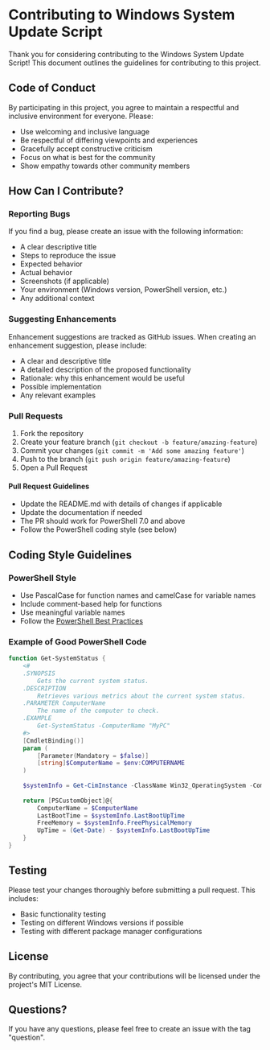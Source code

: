 # Contributing to Windows System Update Script

Thank you for considering contributing to the Windows System Update Script! This document outlines the guidelines for contributing to this project.

## Code of Conduct

By participating in this project, you agree to maintain a respectful and inclusive environment for everyone. Please:

- Use welcoming and inclusive language
- Be respectful of differing viewpoints and experiences
- Gracefully accept constructive criticism
- Focus on what is best for the community
- Show empathy towards other community members

## How Can I Contribute?

### Reporting Bugs

If you find a bug, please create an issue with the following information:

- A clear descriptive title
- Steps to reproduce the issue
- Expected behavior
- Actual behavior
- Screenshots (if applicable)
- Your environment (Windows version, PowerShell version, etc.)
- Any additional context

### Suggesting Enhancements

Enhancement suggestions are tracked as GitHub issues. When creating an enhancement suggestion, please include:

- A clear and descriptive title
- A detailed description of the proposed functionality
- Rationale: why this enhancement would be useful
- Possible implementation
- Any relevant examples

### Pull Requests

1. Fork the repository
2. Create your feature branch (`git checkout -b feature/amazing-feature`)
3. Commit your changes (`git commit -m 'Add some amazing feature'`)
4. Push to the branch (`git push origin feature/amazing-feature`)
5. Open a Pull Request

#### Pull Request Guidelines

- Update the README.md with details of changes if applicable
- Update the documentation if needed
- The PR should work for PowerShell 7.0 and above
- Follow the PowerShell coding style (see below)

## Coding Style Guidelines

### PowerShell Style

- Use PascalCase for function names and camelCase for variable names
- Include comment-based help for functions
- Use meaningful variable names
- Follow the [PowerShell Best Practices](https://docs.microsoft.com/en-us/powershell/scripting/developer/cmdlet/strongly-encouraged-development-guidelines)

### Example of Good PowerShell Code

```powershell
function Get-SystemStatus {
    <#
    .SYNOPSIS
        Gets the current system status.
    .DESCRIPTION
        Retrieves various metrics about the current system status.
    .PARAMETER ComputerName
        The name of the computer to check.
    .EXAMPLE
        Get-SystemStatus -ComputerName "MyPC"
    #>
    [CmdletBinding()]
    param (
        [Parameter(Mandatory = $false)]
        [string]$ComputerName = $env:COMPUTERNAME
    )
    
    $systemInfo = Get-CimInstance -ClassName Win32_OperatingSystem -ComputerName $ComputerName
    
    return [PSCustomObject]@{
        ComputerName = $ComputerName
        LastBootTime = $systemInfo.LastBootUpTime
        FreeMemory = $systemInfo.FreePhysicalMemory
        UpTime = (Get-Date) - $systemInfo.LastBootUpTime
    }
}
```

## Testing

Please test your changes thoroughly before submitting a pull request. This includes:

- Basic functionality testing
- Testing on different Windows versions if possible
- Testing with different package manager configurations

## License

By contributing, you agree that your contributions will be licensed under the project's MIT License.

## Questions?

If you have any questions, please feel free to create an issue with the tag "question".

